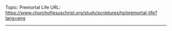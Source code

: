 Topic: Premortal Life
URL: https://www.churchofjesuschrist.org/study/scriptures/tg/premortal-life?lang=eng

---


